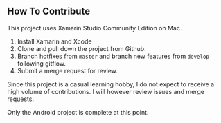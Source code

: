 ## How To Contribute

This project uses Xamarin Studio Community Edition on Mac. 

1. Install Xamarin and Xcode
2. Clone and pull down the project from Github. 
3. Branch hotfixes from `master` and branch new features from `develop` following gitflow.
4. Submit a merge request for review.

Since this project is a casual learning hobby, I do not expect to receive a high volume of contributions. I will however review issues and merge requests.

Only the Android project is complete at this point.